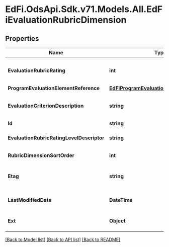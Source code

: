 # EdFi.OdsApi.Sdk.v71.Models.All.EdFiEvaluationRubricDimension

## Properties

Name | Type | Description | Notes
------------ | ------------- | ------------- | -------------
**EvaluationRubricRating** | **int** | The numeric rating associated with the evaluation rubric dimension. | 
**ProgramEvaluationElementReference** | [**EdFiProgramEvaluationElementReference**](EdFiProgramEvaluationElementReference.md) |  | 
**EvaluationCriterionDescription** | **string** | The evaluation criterion description for the evaluation rubric dimension. | 
**Id** | **string** |  | [optional] 
**EvaluationRubricRatingLevelDescriptor** | **string** | The rating level achieved for the evaluation rubric dimension. | [optional] 
**RubricDimensionSortOrder** | **int** | The sort order of the rubric dimension. | [optional] 
**Etag** | **string** | A unique system-generated value that identifies the version of the resource. | [optional] 
**LastModifiedDate** | **DateTime** | The date and time the resource was last modified. | [optional] 
**Ext** | **Object** | Extensions to the EvaluationRubricDimension entity. | [optional] 

[[Back to Model list]](../../README.md#documentation-for-models) [[Back to API list]](../../README.md#documentation-for-api-endpoints) [[Back to README]](../../README.md)

